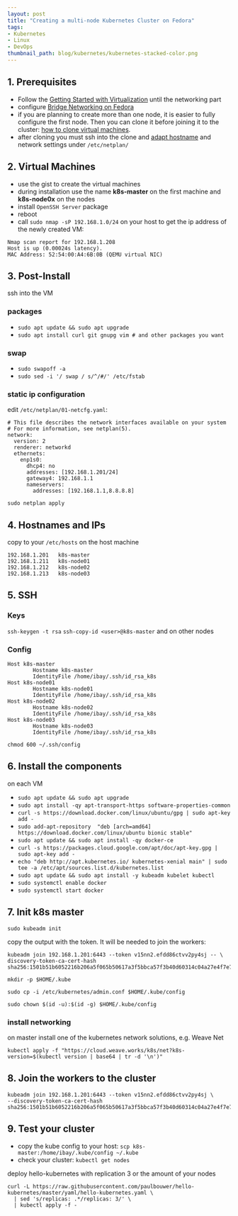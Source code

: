 ```yaml
---
layout: post
title: "Creating a multi-node Kubernetes Cluster on Fedora"
tags:
- Kubernetes
- Linux
- DevOps
thumbnail_path: blog/kubernetes/kubernetes-stacked-color.png
---
```


## 1. Prerequisites
 * Follow the [Getting Started with Virtualization](https://docs.fedoraproject.org/en-US/quick-docs/getting-started-with-virtualization/) until the networking part
 * configure [Bridge Networking on Fedora](https://lukas.zapletalovi.com/2015/09/fedora-22-libvirt-with-bridge.html)
 * if you are planning to create more than one node, it is easier to fully configure the first node. Then you can clone it before joining it to the cluster: [how to clone virtual machines](https://www.cyberciti.biz/faq/how-to-clone-existing-kvm-virtual-machine-images-on-linux/). 
  * after cloning you must ssh into the clone and [adapt hostname](https://linuxize.com/post/how-to-change-hostname-on-ubuntu-18-04/) and network settings under `/etc/netplan/`

## 2. Virtual Machines
 * use the gist to create the virtual machines
 * during installation use the name **k8s-master** on the first machine and **k8s-node0x** on the nodes
 * install `OpenSSH Server` package
 * reboot
 * call `sudo nmap -sP 192.168.1.0/24` on your host to get the ip address of the newly created VM:

```
Nmap scan report for 192.168.1.208
Host is up (0.00024s latency).
MAC Address: 52:54:00:A4:6B:0B (QEMU virtual NIC)
```

## 3. Post-Install
ssh into the VM

### packages
 * `sudo apt update && sudo apt upgrade`
 * `sudo apt install curl git gnupg vim # and other packages you want`

### swap
 * `sudo swapoff -a`
 * `sudo sed -i '/ swap / s/^/#/' /etc/fstab`

### static ip configuration
edit `/etc/netplan/01-netcfg.yaml`:

```
# This file describes the network interfaces available on your system
# For more information, see netplan(5).
network:
  version: 2
  renderer: networkd
  ethernets:
    enp1s0:
      dhcp4: no
      addresses: [192.168.1.201/24]
      gateway4: 192.168.1.1
      nameservers:
        addresses: [192.168.1.1,8.8.8.8]
```

`sudo netplan apply`


## 4. Hostnames and IPs
copy to your `/etc/hosts` on the host machine

```
192.168.1.201   k8s-master
192.168.1.211   k8s-node01
192.168.1.212   k8s-node02
192.168.1.213   k8s-node03
```

## 5. SSH

### Keys
`ssh-keygen -t rsa`
`ssh-copy-id <user>@k8s-master` and on other nodes

### Config
```
Host k8s-master
        Hostname k8s-master
        IdentityFile /home/ibay/.ssh/id_rsa_k8s
Host k8s-node01
        Hostname k8s-node01
        IdentityFile /home/ibay/.ssh/id_rsa_k8s
Host k8s-node02
        Hostname k8s-node02
        IdentityFile /home/ibay/.ssh/id_rsa_k8s
Host k8s-node03
        Hostname k8s-node03
        IdentityFile /home/ibay/.ssh/id_rsa_k8s
```

`chmod 600 ~/.ssh/config`

## 6. Install the components
on each VM

 * `sudo apt update && sudo apt upgrade`
 * `sudo apt install -qy apt-transport-https software-properties-common`
 * `curl -s https://download.docker.com/linux/ubuntu/gpg | sudo apt-key add -`
 * `sudo add-apt-repository  "deb [arch=amd64] https://download.docker.com/linux/ubuntu bionic stable"`
 * `sudo apt update && sudo apt install -qy docker-ce`
 * `curl -s https://packages.cloud.google.com/apt/doc/apt-key.gpg | sudo apt-key add -`
 * `echo "deb http://apt.kubernetes.io/ kubernetes-xenial main" | sudo tee -a /etc/apt/sources.list.d/kubernetes.list`
 * `sudo apt update && sudo apt install -y kubeadm kubelet kubectl`
 * `sudo systemctl enable docker`
 * `sudo systemctl start docker`

## 7. Init k8s master
`sudo kubeadm init`

copy the output with the token. It will be needed to join the workers:

```
kubeadm join 192.168.1.201:6443 --token v15nn2.efdd86ctvv2py4sj -- \
discovery-token-ca-cert-hash sha256:1501b51b6052216b206a5f065b50617a3f5bbca57f3b40d60314c04a27e4f7e7
```

`mkdir -p $HOME/.kube`

`sudo cp -i /etc/kubernetes/admin.conf $HOME/.kube/config`

`sudo chown $(id -u):$(id -g) $HOME/.kube/config`

### install networking
on master install one of the kubernetes network solutions, e.g. Weave Net 

`kubectl apply -f "https://cloud.weave.works/k8s/net?k8s-version=$(kubectl version | base64 | tr -d '\n')"`

## 8. Join the workers to the cluster
```
kubeadm join 192.168.1.201:6443 --token v15nn2.efdd86ctvv2py4sj \
--discovery-token-ca-cert-hash sha256:1501b51b6052216b206a5f065b50617a3f5bbca57f3b40d60314c04a27e4f7e7
```
 
## 9. Test your cluster
 * copy the kube config to your host: `scp k8s-master:/home/ibay/.kube/config ~/.kube`
 * check your cluster: `kubectl get nodes`

deploy hello-kubernetes with replication 3 or the amount of your nodes

```
curl -L https://raw.githubusercontent.com/paulbouwer/hello-kubernetes/master/yaml/hello-kubernetes.yaml \
  | sed 's/replicas: .*/replicas: 3/' \
  | kubectl apply -f -
```
